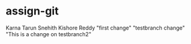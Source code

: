 # assign-git
Karna Tarun Snehith Kishore Reddy
"first change"
"testbranch change"
"This is a change on  testbranch2"

